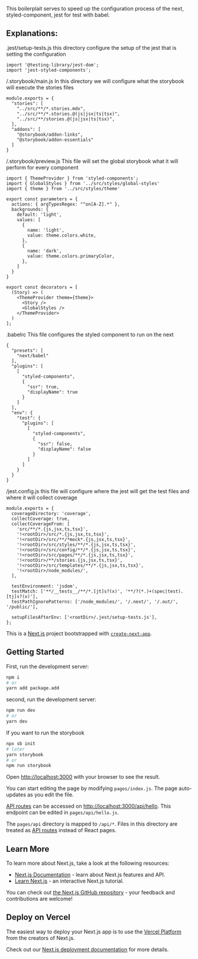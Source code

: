 This boilerplait serves to speed up the configuration process of the next, styled-component, jest for test with babel.

## Explanations:
.jest/setup-tests.js
this directory configure the setup of the jest that is setting the configuration
```` JS
import '@testing-library/jest-dom';
import 'jest-styled-components';

````
/.storybook/main.js
In this directory we will configure what the storybook will execute the stories files
```` JS
module.exports = {
  "stories": [
    "../src/**/*.stories.mdx",
    "../src/**/*.stories.@(js|jsx|ts|tsx)",
    "../src/**/stories.@(js|jsx|ts|tsx)",
  ],
  "addons": [
    "@storybook/addon-links",
    "@storybook/addon-essentials"
  ]
}
````

/.storybook/preview.js 
This file will set the global storybook what it will perform for every component
```` JS
import { ThemeProvider } from 'styled-components';
import { GlobalStyles } from '../src/styles/global-styles'
import { theme } from '../src/styles/theme'

export const parameters = {
  actions: { argTypesRegex: "^on[A-Z].*" },
  backgrounds: {
    default: 'light',
    values: [
      {
        name: 'light',
        value: theme.colors.white,
      },
      {
        name: 'dark',
        value: theme.colors.primaryColor,
      },
    ]
  }
}

export const decorators = [
  (Story) => (
    <ThemeProvider theme={theme}>
      <Story />
      <GlobalStyles />
    </ThemeProvider>
  )
];
````
.babelrc
This file configures the styled component to run on the next
```` JS
{
  "presets": [
    "next/babel"
  ],
  "plugins": [
    [
      "styled-components",
      {
        "ssr": true,
        "displayName": true
      }
    ]
  ],
  "env": {
    "test": {
      "plugins": [
        [
          "styled-components",
          {
            "ssr": false,
            "displayName": false
          }
        ]
      ]
    }
  }
}
````
/jest.config.js
this file will configure where the jest will get the test files and where it will collect coverage
```` JS
module.exports = {
  coverageDirectory: 'coverage',
  collectCoverage: true,
  collectCoverageFrom: [
    'src/**/*.{js,jsx,ts,tsx}',
    '!<rootDir>/src/*.{js,jsx,ts,tsx}',
    '!<rootDir>/src/**/*mock*.{js,jsx,ts,tsx}',
    '!<rootDir>/src/styles/**/*.{js,jsx,ts,tsx}',
    '!<rootDir>/src/config/**/*.{js,jsx,ts,tsx}',
    '!<rootDir>/src/pages/**/*.{js,jsx,ts,tsx}',
    '!<rootDir>/**/stories.{js,jsx,ts,tsx}',
    '!<rootDir>/src/templates/**/*.{js,jsx,ts,tsx}',
    '!<rootDir>/node_modules/',
  ],

  testEnvironment: 'jsdom',
  testMatch: ['**/__tests__/**/*.[jt]s?(x)', '**/?(*.)+(spec|test).[tj]s?(x)'],
  testPathIgnorePatterns: ['/node_modules/', '/.next/', '/.out/', '/public/'],

  setupFilesAfterEnv: ['<rootDir>/.jest/setup-tests.js'],
};
````

This is a [Next.js](https://nextjs.org/) project bootstrapped with [`create-next-app`](https://github.com/vercel/next.js/tree/canary/packages/create-next-app).

## Getting Started

First, run the development server:

```bash
npm i
# or
yarn add package.add
```
second, run the development server:

```bash
npm run dev
# or
yarn dev
```
If you want to run the storybook

```bash
npx sb init
# later
yarn storybook
# or
npm run storybook
```

Open [http://localhost:3000](http://localhost:3000) with your browser to see the result.

You can start editing the page by modifying `pages/index.js`. The page auto-updates as you edit the file.

[API routes](https://nextjs.org/docs/api-routes/introduction) can be accessed on [http://localhost:3000/api/hello](http://localhost:3000/api/hello). This endpoint can be edited in `pages/api/hello.js`.

The `pages/api` directory is mapped to `/api/*`. Files in this directory are treated as [API routes](https://nextjs.org/docs/api-routes/introduction) instead of React pages.

## Learn More

To learn more about Next.js, take a look at the following resources:

- [Next.js Documentation](https://nextjs.org/docs) - learn about Next.js features and API.
- [Learn Next.js](https://nextjs.org/learn) - an interactive Next.js tutorial.

You can check out [the Next.js GitHub repository](https://github.com/vercel/next.js/) - your feedback and contributions are welcome!

## Deploy on Vercel

The easiest way to deploy your Next.js app is to use the [Vercel Platform](https://vercel.com/new?utm_medium=default-template&filter=next.js&utm_source=create-next-app&utm_campaign=create-next-app-readme) from the creators of Next.js.

Check out our [Next.js deployment documentation](https://nextjs.org/docs/deployment) for more details.
